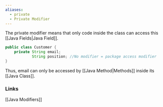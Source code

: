 ```yaml
---
aliases:
  - private
  - Private Modifier
---
```

The private modifier means that only code inside the class can access this [[Java Fields|Java Field]].
```java
public class Customer {
	private String email;
			String position; //No modifier = package access modifier
}
```
Thus, email can only be accessed by [[Java Method|Methods]] inside its [[Java Class]].

### Links
[[Java Modifiers]]